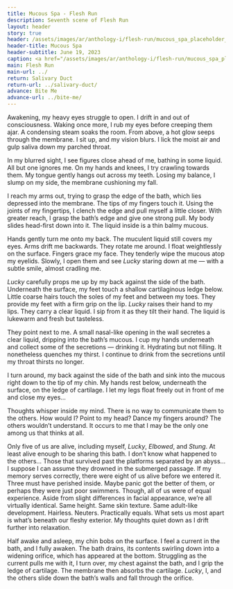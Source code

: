 ```yaml
---
title: Mucous Spa - Flesh Run
description: Seventh scene of Flesh Run
layout: header
story: true
header: /assets/images/ar/anthology-i/flesh-run/mucous_spa_placeholder_blur.jpg
header-title: Mucous Spa
header-subtitle: June 19, 2023
caption: <a href="/assets/images/ar/anthology-i/flesh-run/mucous_spa_placeholder.jpg" target="_blank">AI placeholder artwork</a> generated above using <a href="https://creator.nightcafe.studio/creation/7chljPYoEdzkNgXOpmOr" target="_blank">SD 1.5</a> — <a href="https://creativecommons.org/publicdomain/zero/1.0/" target="_blank">CC0 1.0</a>
main: Flesh Run
main-url: ../
return: Salivary Duct
return-url: ../salivary-duct/
advance: Bite Me
advance-url: ../bite-me/
---
```


Awakening, my heavy eyes struggle to open. I drift in and out of consciousness. Waking once more, I rub my eyes before creeping them ajar. A condensing steam soaks the room. From above, a hot glow seeps through the membrane. I sit up, and my vision blurs. I lick the moist air and gulp saliva down my parched throat.

In my blurred sight, I see figures close ahead of me, bathing in some liquid. All but one ignores me. On my hands and knees, I try crawling towards them. My tongue gently hangs out across my teeth. Losing my balance, I slump on my side, the membrane cushioning my fall.

I reach my arms out, trying to grasp the edge of the bath, which lies depressed into the membrane. The tips of my fingers touch it. Using the joints of my fingertips, I clench the edge and pull myself a little closer. With greater reach, I grasp the bath’s edge and give one strong pull. My body slides head-first down into it. The liquid inside is a thin balmy mucous.

Hands gently turn me onto my back. The muculent liquid still covers my eyes. Arms drift me backwards. They rotate me around. I float weightlessly on the surface. Fingers grace my face. They tenderly wipe the mucous atop my eyelids. Slowly, I open them and see *Lucky* staring down at me — with a subtle smile, almost cradling me.

*Lucky* carefully props me up by my back against the side of the bath. Underneath the surface, my feet touch a shallow cartilaginous ledge below. Little coarse hairs touch the soles of my feet and between my toes. They provide my feet with a firm grip on the lip. *Lucky* raises their hand to my lips. They carry a clear liquid. I sip from it as they tilt their hand. The liquid is lukewarm and fresh but tasteless.

They point next to me. A small nasal-like opening in the wall secretes a clear liquid, dripping into the bath’s mucous. I cup my hands underneath and collect some of the secretions — drinking it. Hydrating but not filling. It nonetheless quenches my thirst. I continue to drink from the secretions until my throat thirsts no longer.

I turn around, my back against the side of the bath and sink into the mucous right down to the tip of my chin. My hands rest below, underneath the surface, on the ledge of cartilage. I let my legs float freely out in front of me and close my eyes…

Thoughts whisper inside my mind. There is no way to communicate them to the others. How would I? Point to my head? Dance my fingers around? The others wouldn’t understand. It occurs to me that I may be the only one among us that thinks at all.

Only five of us are alive, including myself, *Lucky*, *Elbowed*, and *Stung*. At least alive enough to be sharing this bath. I don’t know what happened to the others… Those that survived past the platforms separated by an abyss… I suppose I can assume they drowned in the submerged passage. If my memory serves correctly, there were eight of us alive before we entered it. Three must have perished inside. Maybe panic got the better of them, or perhaps they were just poor swimmers. Though, all of us were of equal experience. Aside from slight differences in facial appearance, we’re all virtually identical. Same height. Same skin texture. Same adult-like development. Hairless. Neuters. Practically equals. What sets us most apart is what’s beneath our fleshy exterior. My thoughts quiet down as I drift further into relaxation.

Half awake and asleep, my chin bobs on the surface. I feel a current in the bath, and I fully awaken. The bath drains, its contents swirling down into a widening orifice, which has appeared at the bottom. Struggling as the current pulls me with it, I turn over, my chest against the bath, and I grip the ledge of cartilage. The membrane then absorbs the cartilage. *Lucky*, I, and the others slide down the bath’s walls and fall through the orifice.